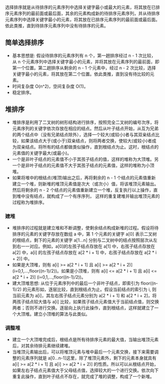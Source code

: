 

选择排序就是从待排序的元素序列中选择关键字最小或最大的元素，将其放在已排序元素序列的最前面或最后面，其余的元素构成新的待排序元素序列，并从待排序元素序列中选择关键字最小的元素，将其放在已排序元素序列的最前面或最后面。依此类推，直到待排序元素序列中没有待排序的元素。

## 简单选择排序

- 基本思想是: 假设待排序的元素序列有 n 个，第一趟排序经过 n - 1 次比较，从 n 个元素序列中选择关键字最小的元素，并将其放在元素序列的最前面，即第一个位置。第二趟排序从剩余的 n - 1 个元素中，经过 n - 2 次比较，选择关键字最小的元素，将其放在第二个位置。依此类推，直到没有待比较的元素。
- 时间复杂度 O(n^2)，空间复杂度 O(1)。
- 稳定排序。

## 堆排序

- 堆排序是利用了二叉树的树形结构进行排序，按照完全二叉树的编号次序，将元素序列的关键字依次存放在相应的结点。然后从叶子结点开始，从互为兄弟的两个结点中（没有兄弟结点除外），选择一个较大(或较小)者与其双亲结点比较，如果该结点大于(或小于)双亲结点，则将两者交换，使较大(或较小)者成为双亲结点。将所有的结点都做类似操作，直到根结点为止。这时，根结点的元素值的关键字最大(或最小)。
- 一个是非叶子结点的元素值不小于其孩子结点的值，这样的堆称为大顶堆。另一个是非叶子结点的元素值不大于其孩子结点的元素值，这样的堆称为小顶堆。
- 如果将堆中的根结点(堆顶)输出之后，再将剩余的 n - 1 个结点的元素值重新建立一个堆，则新堆的堆顶元素值是次大（或次小）值，将该堆顶元素输出。然后将剩余的 n - 2 个结点的元素值重新建立一个堆，反复执行以上操作，直到堆中没有结点，就构成了一个有序序列， 这样的重复建堆并输出堆顶元素的过程称为堆排序。

### 建堆

- 堆排序的过程就是建立堆和不断调整，使剩余结点构成新堆的过程。假设将待排序的元素的关键字存放在数组 a 中，第 1 个元素的关键字 a[0] 表示二叉树的根结点，剩下的元素的关键字 a[1...n] 分别与二叉树中的结点按照层次从左到右一一对应。例如，a[0]的左孩子结点存放在 a[1] 中，右孩子结点存放在 a[2] 中，a[i] 的左孩子结点存放在 a[2 * i + 1] 中，右孩子结点存放在 a[2 * i + 2)] 中。
- 如果是大顶堆，则有 a[i] >= a[2 * i + 1] 且 a[i] >= a[2 * i + 2)] (i=0,1,...,floor((n-1)/2))。如果是小顶堆，则有 a[i] <= a[2 * i + 1] 且 a[i] <= a[2 * i + 2)] (i=0,1,...,floor((n-1)/2))。
- 建大顶堆思想: 从位于元素序列中的最后一个非叶子结点，即索引为 floor((n-1)/2) 的元素形如，逐层比较，直到根结点为止。假设当前结点的索引为 i, 则当前元素为 a[i]，其左右孩子结点元素分别为 a[2 * i + 1] 和 a[2 * i + 2]，将两孩子结点较大值与 a[i] 比较，如果孩子结点元素值大于当前结点值，则交换两者；否则不进行交换。逐层向上执行此操作，直到根结点，这样就建立了一个大顶堆。建立小顶堆的算法与此类似。

### 调整堆

- 建立一个大顶堆完成后，根结点是所有待排序元素的最大值，当输出堆顶元素后，对其余待排元素继续建堆。
- 当堆顶元素输出后，可以将堆顶元素与堆中最后一个元素交换，接下来需要调整的元素序列就是 a[0...n-1]这里，除了堆顶元素外，剩下的元素本身就具有 a[i] >= a[2 * i + 1] 且 a[i] >= a[2 * i + 2)] 的性质。所以可以从根结点开始，如果左右子结点元素值大于父母结点值，选择较大的一个进行交换。依次向下重复此操作，直到叶子结点不存在，就完成了堆的调整，构成了一个新堆。
